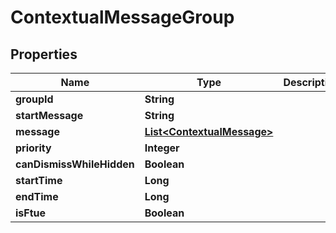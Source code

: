 

# ContextualMessageGroup


## Properties

| Name | Type | Description | Notes |
|------------ | ------------- | ------------- | -------------|
|**groupId** | **String** |  |  [optional] |
|**startMessage** | **String** |  |  [optional] |
|**message** | [**List&lt;ContextualMessage&gt;**](ContextualMessage.md) |  |  [optional] |
|**priority** | **Integer** |  |  [optional] |
|**canDismissWhileHidden** | **Boolean** |  |  [optional] |
|**startTime** | **Long** |  |  [optional] |
|**endTime** | **Long** |  |  [optional] |
|**isFtue** | **Boolean** |  |  [optional] |



